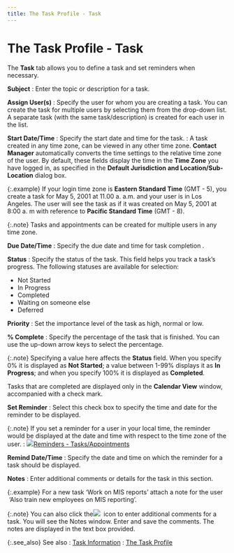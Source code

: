 ```yaml
---
title: The Task Profile - Task
---
```


# The Task Profile - Task


The **Task** tab allows you to define  a task and set reminders when necessary.


**Subject**
: Enter the topic or description for a task.


**Assign User(s)**
: Specify the user for whom you are creating a task.  You can create the task for multiple users by selecting them from the  drop-down list. A separate task (with the same task/description) is created  for each user in the list.


**Start Date/Time**
: Specify the start date and time for the task.
: A task created in any time zone, can be viewed in  any other time zone. **Contact Manager**  automatically converts the time settings to the relative time zone of  the user. By default, these fields display the time in the **Time 
 Zone** you have logged in, as specified in the **Default 
 Jurisdiction and Location/Sub-Location** dialog box.


{:.example}
If your login time zone is **Eastern 
 Standard Time** (GMT - 5), you create a task for May 5, 2001 at 11.00  a. a.m. and your user is in Los Angeles. The user will see the task as  if it was created on May 5, 2001 at 8:00 a. m with reference to **Pacific Standard Time** (GMT - 8).


{:.note}
Tasks and appointments can be created for  multiple users in any time zone.


**Due Date/Time**
: Specify the due date and time for task completion  .


**Status**
: Specify the status of the task. This field helps  you track a task’s progress. The following statuses are available for  selection:

- Not Started
- In Progress
- Completed
- Waiting on someone  else
- Deferred



**Priority**
: Set the importance level of the task as high, normal  or low.


**% Complete**
: Specify the percentage of the task that is finished.  You can use the up-down arrow keys to select the percentage.


{:.note}
Specifying a value here affects the **Status** field. When you specify 0% it  is displayed as **Not Started**; a  value between 1-99% displays it as **In 
 Progress**; and when you specify 100% it is displayed as **Completed**.


Tasks that are completed are displayed only  in the **Calendar View** window, accompanied  with a check mark.


**Set Reminder**
: Select this check box to specify the time and date  for the reminder to be displayed.


{:.note}
If you set a reminder for a user in your local  time, the reminder would be displayed at the date and time with respect  to the time zone of the user.
: ![]({{site.cm_baseurl}}/img/lens.gif)[Reminders  - Tasks/Appointments]({{site.cm_baseurl}}/reminders-tasks-appointments/setting_reminders.html)


**Remind Date/Time**
: Specify the date and time on which the reminder  for a task should be displayed.


**Notes**
: Enter additional comments or details for the task  in this section.


{:.example}
For a new task ‘Work on MIS reports’ attach  a note for the user  ‘Also  train new employees on MIS reporting’.


{:.note}
You can also click the![]({{site.cm_baseurl}}/img/cm_note_icon.gif)  icon  to enter additional comments for a task. You will see the Notes window.  Enter and save the comments. The notes are displayed in the text box provided.


{:.see_also}
See also
: [Task Information]({{site.cm_baseurl}}/tasks/task-details/task_information.html)
: [The Task Profile]({{site.cm_baseurl}}/tasks/create-a-task/the-task-profile/the_task_profile_steps.html)<font style="color: #008000;" color="#008000"> </font>
